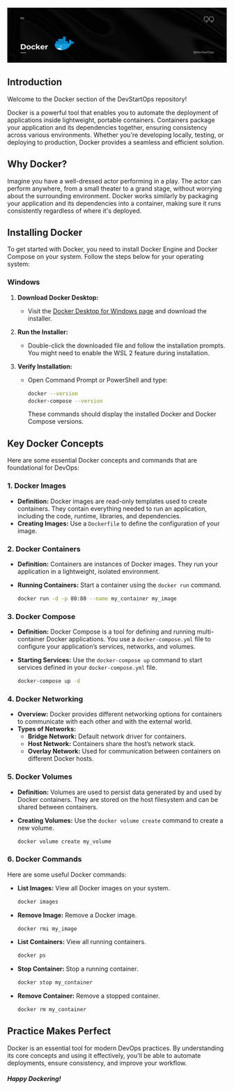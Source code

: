 ![Docker](header_1.png)

## Introduction

Welcome to the Docker section of the DevStartOps repository!

Docker is a powerful tool that enables you to automate the deployment of applications inside lightweight, portable containers. Containers package your application and its dependencies together, ensuring consistency across various environments. Whether you're developing locally, testing, or deploying to production, Docker provides a seamless and efficient solution.

## Why Docker?

Imagine you have a well-dressed actor performing in a play. The actor can perform anywhere, from a small theater to a grand stage, without worrying about the surrounding environment. Docker works similarly by packaging your application and its dependencies into a container, making sure it runs consistently regardless of where it's deployed.

## Installing Docker

To get started with Docker, you need to install Docker Engine and Docker Compose on your system. Follow the steps below for your operating system:

### Windows

1. **Download Docker Desktop:**
   - Visit the [Docker Desktop for Windows page](https://www.docker.com/products/docker-desktop) and download the installer.

2. **Run the Installer:**
   - Double-click the downloaded file and follow the installation prompts. You might need to enable the WSL 2 feature during installation.

3. **Verify Installation:**
   - Open Command Prompt or PowerShell and type:

     ```bash
     docker --version
     docker-compose --version
     ```

     These commands should display the installed Docker and Docker Compose versions.

## Key Docker Concepts

Here are some essential Docker concepts and commands that are foundational for DevOps:

### 1. Docker Images

- **Definition:** Docker images are read-only templates used to create containers. They contain everything needed to run an application, including the code, runtime, libraries, and dependencies.
- **Creating Images:** Use a `Dockerfile` to define the configuration of your image.

### 2. Docker Containers

- **Definition:** Containers are instances of Docker images. They run your application in a lightweight, isolated environment.
- **Running Containers:** Start a container using the `docker run` command.

    ```bash
    docker run -d -p 80:80 --name my_container my_image
    ```

### 3. Docker Compose

- **Definition:** Docker Compose is a tool for defining and running multi-container Docker applications. You use a `docker-compose.yml` file to configure your application’s services, networks, and volumes.
- **Starting Services:** Use the `docker-compose up` command to start services defined in your `docker-compose.yml` file.

    ```bash
    docker-compose up -d
    ```

### 4. Docker Networking

- **Overview:** Docker provides different networking options for containers to communicate with each other and with the external world.
- **Types of Networks:**
  - **Bridge Network:** Default network driver for containers.
  - **Host Network:** Containers share the host’s network stack.
  - **Overlay Network:** Used for communication between containers on different Docker hosts.

### 5. Docker Volumes

- **Definition:** Volumes are used to persist data generated by and used by Docker containers. They are stored on the host filesystem and can be shared between containers.
- **Creating Volumes:** Use the `docker volume create` command to create a new volume.

    ```bash
    docker volume create my_volume
    ```

### 6. Docker Commands

Here are some useful Docker commands:

- **List Images:** View all Docker images on your system.

    ```bash
    docker images
    ```

- **Remove Image:** Remove a Docker image.

    ```bash
    docker rmi my_image
    ```

- **List Containers:** View all running containers.

    ```bash
    docker ps
    ```

- **Stop Container:** Stop a running container.

    ```bash
    docker stop my_container
    ```

- **Remove Container:** Remove a stopped container.

    ```bash
    docker rm my_container
    ```
## Practice Makes Perfect

Docker is an essential tool for modern DevOps practices. By understanding its core concepts and using it effectively, you’ll be able to automate deployments, ensure consistency, and improve your workflow.

##### **Happy Dockering!**
